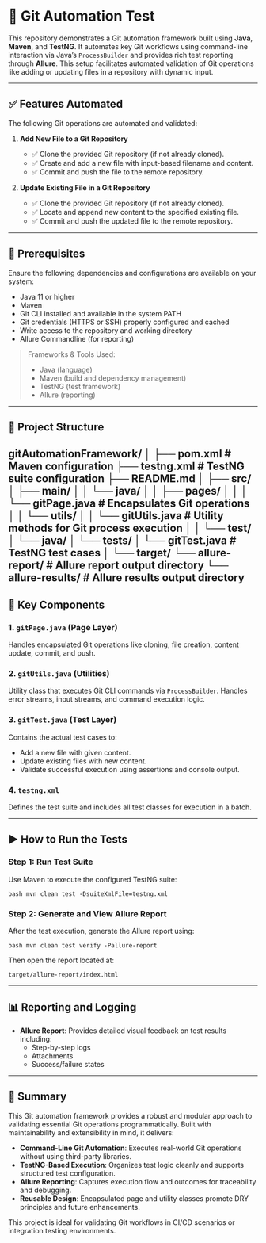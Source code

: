 
# 🔧 Git Automation Test

This repository demonstrates a Git automation framework built using **Java**, **Maven**, and **TestNG**. It automates key Git workflows using command-line interaction via Java’s `ProcessBuilder` and provides rich test reporting through **Allure**. This setup facilitates automated validation of Git operations like adding or updating files in a repository with dynamic input.

---

## ✅ Features Automated

The following Git operations are automated and validated:

1. **Add New File to a Git Repository**
    - ✅ Clone the provided Git repository (if not already cloned).
    - ✅ Create and add a new file with input-based filename and content.
    - ✅ Commit and push the file to the remote repository.

2. **Update Existing File in a Git Repository**
    - ✅ Clone the provided Git repository (if not already cloned).
    - ✅ Locate and append new content to the specified existing file.
    - ✅ Commit and push the updated file to the remote repository.

---

## 🔧 Prerequisites

Ensure the following dependencies and configurations are available on your system:

- Java 11 or higher
- Maven
- Git CLI installed and available in the system PATH
- Git credentials (HTTPS or SSH) properly configured and cached
- Write access to the repository and working directory
- Allure Commandline (for reporting)

> Frameworks & Tools Used:
> - Java (language)
> - Maven (build and dependency management)
> - TestNG (test framework)
> - Allure (reporting)

---

## 📁 Project Structure

gitAutomationFramework/
│
├── pom.xml                          # Maven configuration
├── testng.xml                       # TestNG suite configuration
├── README.md
│
├── src/
│   ├── main/
│   │   └── java/
│   │       ├── pages/
│   │       │   └── gitPage.java     # Encapsulates Git operations
│   │       └── utils/
│   │           └── gitUtils.java    # Utility methods for Git process execution
│
│   └── test/
│       └── java/
│           └── tests/
│               └── gitTest.java     # TestNG test cases
│
└── target/
└── allure-report/              # Allure report output directory
└── allure-results/             # Allure results output directory
---

## 📌 Key Components

### 1. **`gitPage.java` (Page Layer)**
Handles encapsulated Git operations like cloning, file creation, content update, commit, and push.

### 2. **`gitUtils.java` (Utilities)**
Utility class that executes Git CLI commands via `ProcessBuilder`. Handles error streams, input streams, and command execution logic.

### 3. **`gitTest.java` (Test Layer)**
Contains the actual test cases to:
- Add a new file with given content.
- Update existing files with new content.
- Validate successful execution using assertions and console output.

### 4. **`testng.xml`**
Defines the test suite and includes all test classes for execution in a batch.

---

## ▶️ How to Run the Tests

### Step 1: **Run Test Suite**
Use Maven to execute the configured TestNG suite:

```bash mvn clean test -DsuiteXmlFile=testng.xml```

### Step 2: **Generate and View Allure Report**
After the test execution, generate the Allure report using:

```bash mvn clean test verify -Pallure-report```

Then open the report located at:

```target/allure-report/index.html```

---

## 📊 Reporting and Logging

- **Allure Report**: Provides detailed visual feedback on test results including:
    - Step-by-step logs
    - Attachments
    - Success/failure states

---

## 📌 Summary

This Git automation framework provides a robust and modular approach to validating essential Git operations programmatically. Built with maintainability and extensibility in mind, it delivers:

- **Command-Line Git Automation**: Executes real-world Git operations without using third-party libraries.
- **TestNG-Based Execution**: Organizes test logic cleanly and supports structured test configuration.
- **Allure Reporting**: Captures execution flow and outcomes for traceability and debugging.
- **Reusable Design**: Encapsulated page and utility classes promote DRY principles and future enhancements.

This project is ideal for validating Git workflows in CI/CD scenarios or integration testing environments.
